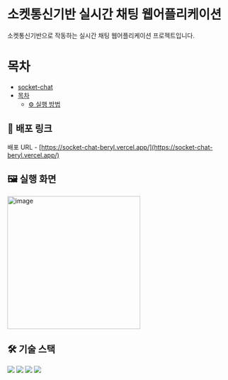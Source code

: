 # 소켓통신기반 실시간 채팅 웹어플리케이션

소켓통신기반으로 작동하는 실시간 채팅 웹어플리케이션 프로젝트입니다.

# 목차

- [socket-chat](#socket-chat)
- [목차](#목차)
  - [⚙️ 실행 방법](#️-실행-방법)


## 🔗 배포 링크

배포 URL - [https://socket-chat-beryl.vercel.app/](https://socket-chat-beryl.vercel.app/)

## 🖼️ 실행 화면
<img width="300" alt="image" src="https://github.com/ChoByungHyun/socket-chat/assets/102468625/e31b9c04-ae72-46e6-9cfb-b41c1834d98c">

## 🛠️ 기술 스택
<img src="https://img.shields.io/badge/Typescript-blue?style=square"/> 
<img src="https://img.shields.io/badge/React-61DAFB?style=flat-square&logo=React&logoColor=white"/> 
<img src="https://img.shields.io/badge/Express-000000?style=flat-square&logo=Express&logoColor=white"/>
<img src="https://img.shields.io/badge/styledcomponents-DB7093?style=flat-square&logo=styled-components&logoColor=white"/> 

<!--
## 🛠️ 기술 스택

<img src="https://img.shields.io/badge/Typescript-blue?style=square"/> 
<img src="https://img.shields.io/badge/React-61DAFB?style=flat-square&logo=React&logoColor=white"/> 
<img src="https://img.shields.io/badge/styledcomponents-DB7093?style=flat-square&logo=styled-components&logoColor=white"/> <img src="https://img.shields.io/badge/GitHub-181717?style=flat-square&logo=GitHub&logoColor=white"/>
<img src="https://img.shields.io/badge/git-F05032?style=flat&logo=git&logoColor=white">
portfolio-->
